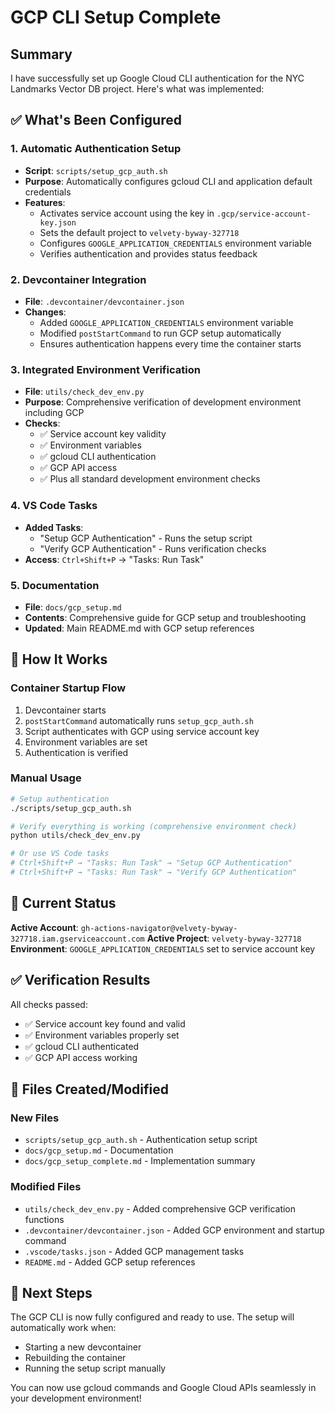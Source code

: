 # GCP CLI Setup Complete

## Summary

I have successfully set up Google Cloud CLI authentication for the NYC Landmarks Vector DB project. Here's what was implemented:

## ✅ What's Been Configured

### 1. **Automatic Authentication Setup**

- **Script**: `scripts/setup_gcp_auth.sh`
- **Purpose**: Automatically configures gcloud CLI and application default credentials
- **Features**:
  - Activates service account using the key in `.gcp/service-account-key.json`
  - Sets the default project to `velvety-byway-327718`
  - Configures `GOOGLE_APPLICATION_CREDENTIALS` environment variable
  - Verifies authentication and provides status feedback

### 2. **Devcontainer Integration**

- **File**: `.devcontainer/devcontainer.json`
- **Changes**:
  - Added `GOOGLE_APPLICATION_CREDENTIALS` environment variable
  - Modified `postStartCommand` to run GCP setup automatically
  - Ensures authentication happens every time the container starts

### 3. **Integrated Environment Verification**

- **File**: `utils/check_dev_env.py`
- **Purpose**: Comprehensive verification of development environment including GCP
- **Checks**:
  - ✅ Service account key validity
  - ✅ Environment variables
  - ✅ gcloud CLI authentication
  - ✅ GCP API access
  - ✅ Plus all standard development environment checks

### 4. **VS Code Tasks**

- **Added Tasks**:
  - "Setup GCP Authentication" - Runs the setup script
  - "Verify GCP Authentication" - Runs verification checks
- **Access**: `Ctrl+Shift+P` → "Tasks: Run Task"

### 5. **Documentation**

- **File**: `docs/gcp_setup.md`
- **Contents**: Comprehensive guide for GCP setup and troubleshooting
- **Updated**: Main README.md with GCP setup references

## 🔧 How It Works

### Container Startup Flow

1. Devcontainer starts
1. `postStartCommand` automatically runs `setup_gcp_auth.sh`
1. Script authenticates with GCP using service account key
1. Environment variables are set
1. Authentication is verified

### Manual Usage

```bash
# Setup authentication
./scripts/setup_gcp_auth.sh

# Verify everything is working (comprehensive environment check)
python utils/check_dev_env.py

# Or use VS Code tasks
# Ctrl+Shift+P → "Tasks: Run Task" → "Setup GCP Authentication"
# Ctrl+Shift+P → "Tasks: Run Task" → "Verify GCP Authentication"
```

## 🎯 Current Status

**Active Account**: `gh-actions-navigator@velvety-byway-327718.iam.gserviceaccount.com`
**Active Project**: `velvety-byway-327718`
**Environment**: `GOOGLE_APPLICATION_CREDENTIALS` set to service account key

## ✅ Verification Results

All checks passed:

- ✅ Service account key found and valid
- ✅ Environment variables properly set
- ✅ gcloud CLI authenticated
- ✅ GCP API access working

## 📁 Files Created/Modified

### New Files

- `scripts/setup_gcp_auth.sh` - Authentication setup script
- `docs/gcp_setup.md` - Documentation
- `docs/gcp_setup_complete.md` - Implementation summary

### Modified Files

- `utils/check_dev_env.py` - Added comprehensive GCP verification functions
- `.devcontainer/devcontainer.json` - Added GCP environment and startup command
- `.vscode/tasks.json` - Added GCP management tasks
- `README.md` - Added GCP setup references

## 🚀 Next Steps

The GCP CLI is now fully configured and ready to use. The setup will automatically work when:

- Starting a new devcontainer
- Rebuilding the container
- Running the setup script manually

You can now use gcloud commands and Google Cloud APIs seamlessly in your development environment!
